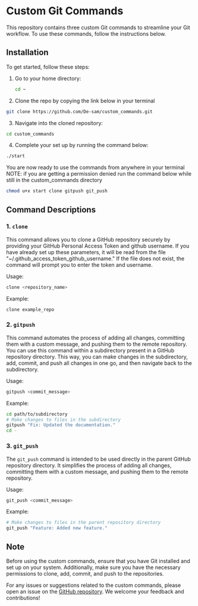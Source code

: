 # Custom Git Commands

This repository contains three custom Git commands to streamline your Git workflow. To use these commands, follow the instructions below.

## Installation

To get started, follow these steps:

1. Go to your home directory:

   ```bash
   cd ~
   ```
2. Clone the repo by copying the link below in your terminal

```bash
git clone https://github.com/De-sam/custom_commands.git
```

3. Navigate into the cloned repository:

```bash
cd custom_commands
```

4. Complete your set up by running the command below:

```bash
./start
```

You are now ready to use the commands from anywhere in your terminal
NOTE: if you are getting a permission denied run the command below while still in the custom_commands directory

```bash
chmod u+x start clone gitpush git_push
```


## Command Descriptions

### 1. `clone`

This command allows you to clone a GitHub repository securely by providing your GitHub Personal Access Token and github username. If you have already set up these parameters, it will be read from the file "~/.github_access_token_github_username." If the file does not exist, the command will prompt you to enter the token and username.

Usage:

```bash
clone <repository_name>
```

Example:

```bash
clone example_repo
```

### 2. `gitpush`

This command automates the process of adding all changes, committing them with a custom message, and pushing them to the remote repository. You can use this command within a subdirectory present in a GitHub repository directory. This way, you can make changes in the subdirectory, add, commit, and push all changes in one go, and then navigate back to the subdirectory.

Usage:

```bash
gitpush <commit_message>
```

Example:

```bash
cd path/to/subdirectory
# Make changes to files in the subdirectory
gitpush "Fix: Updated the documentation."
cd -
```

### 3. `git_push`

The `git_push` command is intended to be used directly in the parent GitHub repository directory. It simplifies the process of adding all changes, committing them with a custom message, and pushing them to the remote repository.

Usage:

```bash
git_push <commit_message>
```

Example:

```bash
# Make changes to files in the parent repository directory
git_push "Feature: Added new feature."
```

## Note

Before using the custom commands, ensure that you have Git installed and set up on your system. Additionally, make sure you have the necessary permissions to clone, add, commit, and push to the repositories.

For any issues or suggestions related to the custom commands, please open an issue on the [GitHub repository](https://github.com/De-sam/custom_commands). We welcome your feedback and contributions!

